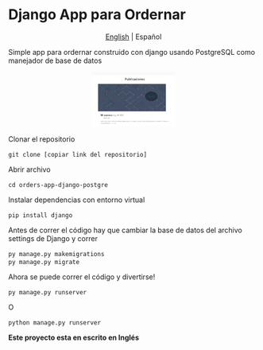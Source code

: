 # Django App para Ordernar 
<p align="center">
  <a href="https://github.com/Fonsii/orders-app-django-postgre/blob/main/README.md">English</a>  |
  <span>Español</span>
</p>

Simple app para ordernar construido con django usando PostgreSQL como manejador de base de datos

<p align="center" width="100%">
    <img width="33%" src="https://github.com/Fonsii/blog-django-mongodb/blob/main/resources/readme_utils/web_blog_main_page.png"> 
</p>

Clonar el repositorio

    git clone [copiar link del repositorio]

Abrir archivo

    cd orders-app-django-postgre

Instalar dependencias con entorno virtual

    pip install django

Antes de correr el código hay que cambiar la base de datos del archivo settings de Django y correr

    py manage.py makemigrations
    py manage.py migrate

Ahora se puede correr el código y divertirse!
    
    py manage.py runserver

O

    python manage.py runserver

**Este proyecto esta en escrito en Inglés**